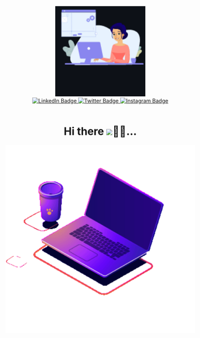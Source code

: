 <div id="header" align="center">
  <img src="./dlf10_BROxHtztMy.gif" width="240"/>
</div>

<div id="badges" align="center">
  <a href="https://www.linkedin.com/in/perpydev">
    <img src="https://img.shields.io/badge/LinkedIn-blue?style=for-the-badge&logo=linkedin&logoColor=white" alt="LinkedIn Badge"/>
  </a>
  <a href="https://twitter.com/pominpirational">
    <img src="https://img.shields.io/badge/Twitter-blue?style=for-the-badge&logo=twitter&logoColor=white" alt="Twitter Badge"/>
  </a>
  <a href="https://www.instagram.com/ogomeninwa">
    <img src="https://img.shields.io/badge/Instagram-purple?style=for-the-badge&logo=instagram&logoColor=white" alt="Instagram Badge"/><br/>
  </a>
  <img src="https://komarev.com/ghpvc/?username=Perpy-del&style=flat-square&color=blue" alt="" align="center"/>
</div>

<h1 align="center">
  Hi there
  <img src="https://media.giphy.com/media/hvRJCLFzcasrR4ia7z/giphy.gif" width="30px"/>👨‍💻...
</h1>

<div align="center">
  <img src="./63487-programming-computer.png" width="600" height="500"/>
</div>

